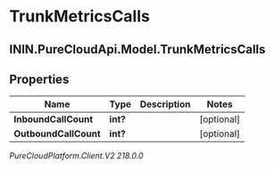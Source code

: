 # TrunkMetricsCalls

## ININ.PureCloudApi.Model.TrunkMetricsCalls

## Properties

|Name | Type | Description | Notes|
|------------ | ------------- | ------------- | -------------|
| **InboundCallCount** | **int?** |  | [optional] |
| **OutboundCallCount** | **int?** |  | [optional] |



_PureCloudPlatform.Client.V2 218.0.0_
